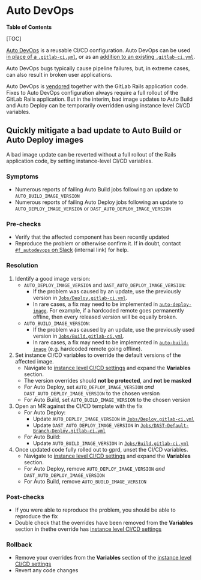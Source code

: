 # Auto DevOps

**Table of Contents**

[TOC]

[Auto DevOps](https://docs.gitlab.com/ee/topics/autodevops/) is a reusable CI/CD
configuration.  Auto DevOps can be used [in place of a
`.gitlab-ci.yml`](https://docs.gitlab.com/ee/topics/autodevops/#enable-or-disable-auto-devops),
or as an [addition to an existing
`.gitlab-ci.yml`](https://docs.gitlab.com/ee/ci/yaml/#includetemplate).

Auto DevOps bugs typically cause pipeline failures, but, in extreme cases, can also
result in broken user applications.

Auto DevOps is
[vendored](https://gitlab.com/gitlab-org/gitlab/-/blob/master/lib/gitlab/ci/templates/Auto-DevOps.gitlab-ci.yml)
together with the GitLab Rails application code. Fixes to Auto DevOps
configuration always require a full rollout of the GitLab Rails application.
But in the interim, bad image updates to Auto Build and Auto Deploy can be
temporarily overridden using instance level CI/CD variables.

## Quickly mitigate a bad update to Auto Build or Auto Deploy images

A bad image update can be reverted without a full rollout of the Rails
application code, by setting instance-level CI/CD variables.

### Symptoms

* Numerous reports of failing Auto Build jobs following an update to `AUTO_BUILD_IMAGE_VERSION`
* Numerous reports of failing Auto Deploy jobs following an update to `AUTO_DEPLOY_IMAGE_VERSION` or `DAST_AUTO_DEPLOY_IMAGE_VERSION`

### Pre-checks

* Verify that the affected component has been recently updated
* Reproduce the problem or otherwise confirm it. If in doubt, contact [`#f_autodevops` on Slack](https://gitlab.slack.com/archives/CAP6K884U) (internal link) for help.

### Resolution

1. Identify a good image version:
    * `AUTO_DEPLOY_IMAGE_VERSION` and `DAST_AUTO_DEPLOY_IMAGE_VERSION`:
      * If the problem was caused by an update, use the previously version in [`Jobs/Deploy.gitlab-ci.yml`](https://gitlab.com/gitlab-org/gitlab/-/blob/master/lib/gitlab/ci/templates/Jobs/Deploy.gitlab-ci.yml).
      * In rare cases, a fix may need to be implemented in  [`auto-deploy-image`](https://gitlab.com/gitlab-org/cluster-integration/auto-deploy-image). For example, if a hardcoded remote goes permanently offline, then every released version will be equally broken.
    * `AUTO_BUILD_IMAGE_VERSION`:
      * If the problem was caused by an update, use the previously used version in [`Jobs/Build.gitlab-ci.yml`](https://gitlab.com/gitlab-org/gitlab/-/blob/master/lib/gitlab/ci/templates/Jobs/Build.gitlab-ci.yml).
      * In rare cases, a fix may need to be implemented in [`auto-build-image`](https://gitlab.com/gitlab-org/cluster-integration/auto-build-image) (e.g. hardcoded remote going offline).
1. Set instance CI/CD variables to override the default versions of the affected image.
    * Navigate to [instance level CI/CD settings](https://gitlab.com/admin/application_settings/ci_cd) and expand the **Variables** section.
    * The version overrides should **not be protected**, and **not be masked**
    * For Auto Deploy, set `AUTO_DEPLOY_IMAGE_VERSION` _and_ `DAST_AUTO_DEPLOY_IMAGE_VERSION` to the chosen version
    * For Auto Build, set `AUTO_BUILD_IMAGE_VERSION` to the chosen version
1. Open an MR against the CI/CD template with the fix
    * For Auto Deploy:
       * Update `AUTO_DEPLOY_IMAGE_VERSION` in [`Jobs/Deploy.gitlab-ci.yml`](https://gitlab.com/gitlab-org/gitlab/-/blob/master/lib/gitlab/ci/templates/Jobs/Deploy.gitlab-ci.yml)
       * Update `DAST_AUTO_DEPLOY_IMAGE_VERSION` in [`Jobs/DAST-Default-Branch-Deploy.gitlab-ci.yml`](https://gitlab.com/gitlab-org/gitlab/-/blob/master/lib/gitlab/ci/templates/Jobs/DAST-Default-Branch-Deploy.gitlab-ci.yml)
    * For Auto Build:
       * Update `AUTO_BUILD_IMAGE_VERSION` in [`Jobs/Build.gitlab-ci.yml`](https://gitlab.com/gitlab-org/gitlab/-/blob/master/lib/gitlab/ci/templates/Jobs/Build.gitlab-ci.yml)
1. Once updated code fully rolled out to gprd, unset the CI/CD variables.
    * Navigate to [instance level CI/CD settings](https://gitlab.com/admin/application_settings/ci_cd) and expand the **Variables** section.
    * For Auto Deploy, remove `AUTO_DEPLOY_IMAGE_VERSION` _and_ `DAST_AUTO_DEPLOY_IMAGE_VERSION`
    * For Auto Build, remove `AUTO_BUILD_IMAGE_VERSION`

### Post-checks

* If you were able to reproduce the problem, you should be able to reproduce the fix
* Double check that the overrides have been removed from the **Variables** section in thethe override has
[instance level CI/CD settings](https://gitlab.com/admin/application_settings/ci_cd)

### Rollback

* Remove your overrides from the **Variables** section of the [instance level CI/CD settings](https://gitlab.com/admin/application_settings/ci_cd)
* Revert any code changes

